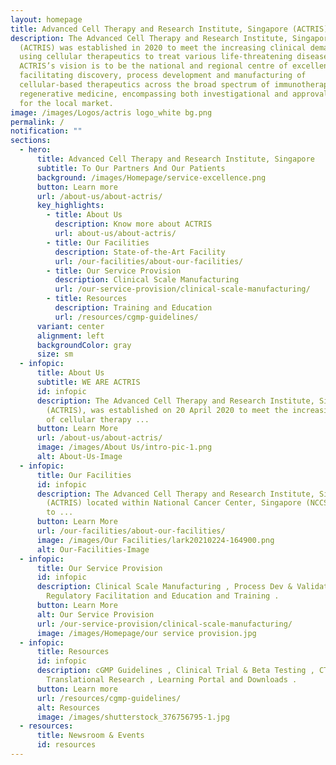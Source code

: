 ```yaml
---
layout: homepage
title: Advanced Cell Therapy and Research Institute, Singapore (ACTRIS)
description: The Advanced Cell Therapy and Research Institute, Singapore
  (ACTRIS) was established in 2020 to meet the increasing clinical demand of
  using cellular therapeutics to treat various life-threatening diseases.
  ACTRIS’s vision is to be the national and regional centre of excellence for
  facilitating discovery, process development and manufacturing of
  cellular-based therapeutics across the broad spectrum of immunotherapy and
  regenerative medicine, encompassing both investigational and approval products
  for the local market.
image: /images/Logos/actris logo_white bg.png
permalink: /
notification: ""
sections:
  - hero:
      title: Advanced Cell Therapy and Research Institute, Singapore
      subtitle: To Our Partners And Our Patients
      background: /images/Homepage/service-excellence.png
      button: Learn more
      url: /about-us/about-actris/
      key_highlights:
        - title: About Us
          description: Know more about ACTRIS
          url: about-us/about-actris/
        - title: Our Facilities
          description: State-of-the-Art Facility
          url: /our-facilities/about-our-facilities/
        - title: Our Service Provision
          description: Clinical Scale Manufacturing
          url: /our-service-provision/clinical-scale-manufacturing/
        - title: Resources
          description: Training and Education
          url: /resources/cgmp-guidelines/
      variant: center
      alignment: left
      backgroundColor: gray
      size: sm
  - infopic:
      title: About Us
      subtitle: WE ARE ACTRIS
      id: infopic
      description: The Advanced Cell Therapy and Research Institute, Singapore
        (ACTRIS), was established on 20 April 2020 to meet the increasing demand
        of cellular therapy ...
      button: Learn More
      url: /about-us/about-actris/
      image: /images/About Us/intro-pic-1.png
      alt: About-Us-Image
  - infopic:
      title: Our Facilities
      id: infopic
      description: The Advanced Cell Therapy and Research Institute, Singapore
        (ACTRIS) located within National Cancer Center, Singapore (NCCS) is home
        to ...
      button: Learn More
      url: /our-facilities/about-our-facilities/
      image: /images/Our Facilities/lark20210224-164900.png
      alt: Our-Facilities-Image
  - infopic:
      title: Our Service Provision
      id: infopic
      description: Clinical Scale Manufacturing , Process Dev & Validation ,
        Regulatory Facilitation and Education and Training .
      button: Learn More
      alt: Our Service Provision
      url: /our-service-provision/clinical-scale-manufacturing/
      image: /images/Homepage/our service provision.jpg
  - infopic:
      title: Resources
      id: infopic
      description: cGMP Guidelines , Clinical Trial & Beta Testing , CTGT
        Translational Research , Learning Portal and Downloads .
      button: Learn more
      url: /resources/cgmp-guidelines/
      alt: Resources
      image: /images/shutterstock_376756795-1.jpg
  - resources:
      title: Newsroom & Events
      id: resources
---
```

